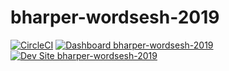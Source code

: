 # bharper-wordsesh-2019

[![CircleCI](https://circleci.com/gh/pantheon-training-org/bharper-wordsesh-2019.svg?style=shield)](https://circleci.com/gh/pantheon-training-org/bharper-wordsesh-2019)
[![Dashboard bharper-wordsesh-2019](https://img.shields.io/badge/dashboard-bharper_wordsesh_2019-yellow.svg)](https://dashboard.pantheon.io/sites/ea0b00e7-6252-4484-9d58-73bae0fb9374#dev/code)
[![Dev Site bharper-wordsesh-2019](https://img.shields.io/badge/site-bharper_wordsesh_2019-blue.svg)](http://dev-bharper-wordsesh-2019.pantheonsite.io/)